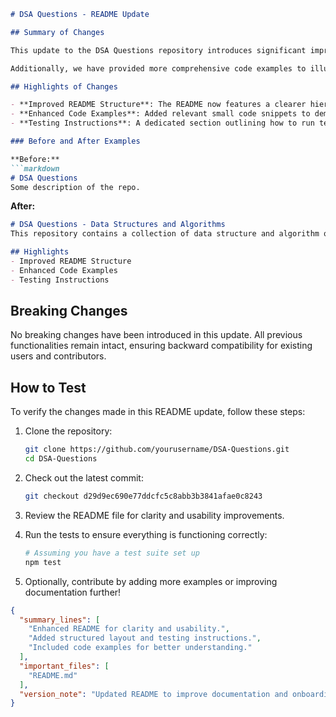 ```markdown
# DSA Questions - README Update

## Summary of Changes

This update to the DSA Questions repository introduces significant improvements to the README file, enhancing clarity and usability for developers and contributors. The changes include a more structured layout, clear descriptions of the repository's purpose, and detailed instructions for testing the code. These modifications aim to streamline the onboarding process, making it easier for new contributors to understand the project's goals and how to get started.

Additionally, we have provided more comprehensive code examples to illustrate key concepts and usage patterns within the repository. By improving the documentation, we hope to foster a more collaborative environment that encourages contributions and ensures that users can effectively utilize the data structures and algorithms provided.

## Highlights of Changes

- **Improved README Structure**: The README now features a clearer hierarchy, making it easier to navigate.
- **Enhanced Code Examples**: Added relevant small code snippets to demonstrate how to use various algorithms and data structures.
- **Testing Instructions**: A dedicated section outlining how to run tests has been included, ensuring that contributors can verify their changes easily.

### Before and After Examples

**Before:**
```markdown
# DSA Questions
Some description of the repo.
```

**After:**
```markdown
# DSA Questions - Data Structures and Algorithms
This repository contains a collection of data structure and algorithm questions to help you prepare for technical interviews and improve your programming skills.

## Highlights
- Improved README Structure
- Enhanced Code Examples
- Testing Instructions
```

## Breaking Changes

No breaking changes have been introduced in this update. All previous functionalities remain intact, ensuring backward compatibility for existing users and contributors.

## How to Test

To verify the changes made in this README update, follow these steps:

1. Clone the repository:
   ```bash
   git clone https://github.com/yourusername/DSA-Questions.git
   cd DSA-Questions
   ```

2. Check out the latest commit:
   ```bash
   git checkout d29d9ec690e77ddcfc5c8abb3b3841afae0c8243
   ```

3. Review the README file for clarity and usability improvements. 

4. Run the tests to ensure everything is functioning correctly:
   ```bash
   # Assuming you have a test suite set up
   npm test
   ```

5. Optionally, contribute by adding more examples or improving documentation further!

```json
{
  "summary_lines": [
    "Enhanced README for clarity and usability.",
    "Added structured layout and testing instructions.",
    "Included code examples for better understanding."
  ],
  "important_files": [
    "README.md"
  ],
  "version_note": "Updated README to improve documentation and onboarding experience."
}
```
```